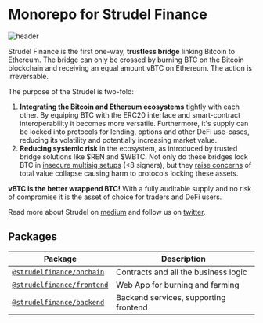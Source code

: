 # Monorepo for Strudel Finance

![header](https://user-images.githubusercontent.com/659301/95357676-725b4e80-08c8-11eb-92f4-38895120b83d.png)

Strudel Finance is the first one-way, **trustless bridge** linking Bitcoin to Ethereum. The bridge can only be crossed by burning BTC on the Bitcoin blockchain and receiving an equal amount vBTC on Ethereum. The action is irreversable.

The purpose of the Strudel is two-fold:
1. **Integrating the Bitcoin and Ethereum ecosystems** tightly with each other. By equiping BTC with the ERC20 interface and smart-contract interoperability it becomes more versatile. Furthermore, it's supply can be locked into protocols for lending, options and other DeFi use-cases, reducing its volatility and potentially increasing market value.
2. **Reducing systemic risk** in the ecosystem, as introduced by trusted bridge solutions like $REN and $WBTC. Not only do these bridges lock BTC in [insecure multisig setups](https://medium.com/wanchain-foundation/how-safe-are-todays-wrapped-btc-bridges-b0f35a7b15e2) (<8  signers), but they [raise concerns](https://twitter.com/VitalikButerin/status/1295252403558559746) of total value collapse causing harm to protocols locking these assets.

**vBTC is the better wrappend BTC!** With a fully auditable supply and no risk of compromise it is the asset of choice for traders and DeFi users. 

Read more about Strudel on [medium](https://medium.com/@strudelfinance) and follow us on [twitter](https://twitter.com/strudelfinance).

## Packages

| Package                                   | Description                                                             |
| ----------------------------------------- | ----------------------------------------------------------------------- |
| [`@strudelfinance/onchain`](/packages/onchain) | Contracts and all the business logic |
| [`@strudelfinance/frontend`](/packages/frontend) | Web App for burning and farming |
| [`@strudelfinance/backend`](/packages/backend) | Backend services, supporting frontend |
